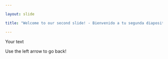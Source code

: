 ```yaml
---

layout: slide

title: "Welcome to our second slide! - Bienvenido a tu segunda diapositiva!"

---
```


Your text

Use the left arrow to go back!
